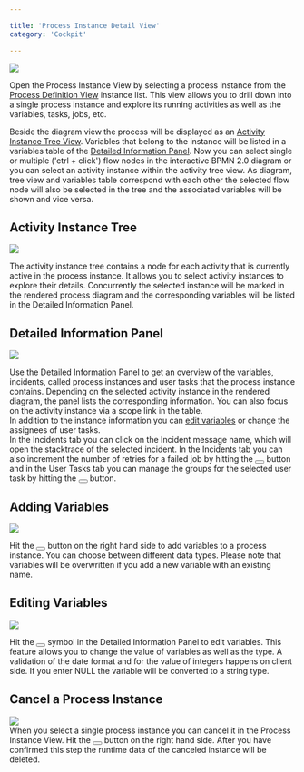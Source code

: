```yaml
---

title: 'Process Instance Detail View'
category: 'Cockpit'

---
```


<div class="row">
  <div class="col-xs-6 col-sm-6 col-md-3">
    <img data-img-thumb src="ref:asset:/assets/img/implementation-cockpit/cockpit-process-instances-view.png" />
  </div>
  <div class="col-xs-6 col-sm-6 col-md-9">
    <p>Open the Process Instance View by selecting a process instance from the <a href="ref:#cockpit-process-definition-view">Process Definition View</a> instance list. This view allows you to drill down into a single process instance and explore its running activities as well as the variables, tasks, jobs, etc.</p>
    <p>Beside the diagram view the process will be displayed as an <a href="ref:#cockpit-process-instance-detail-view-activity-instance-tree">Activity Instance Tree View</a>. Variables that belong to the instance will be listed in a variables table of the <a href="ref:#cockpit-process-instance-detail-view-detailed-information-panel">Detailed Information Panel</a>. Now you can select single or multiple ('ctrl + click') flow nodes in the interactive BPMN 2.0 diagram or you can select an activity instance within the activity tree view. As diagram, tree view and variables table correspond with each other the selected flow node will also be selected in the tree and the associated variables will be shown and vice versa.</p>
  </div>
</div>

## Activity Instance Tree

<div class="row">
  <div class="col-xs-6 col-sm-6 col-md-3">
    <img data-img-thumb src="ref:asset:/assets/img/implementation-cockpit/cockpit-activity-instance-tree-view.png" />
  </div>
  <div class="col-xs-6 col-sm-6 col-md-9">
    <p>The activity instance tree contains a node for each activity that is currently active in the process instance. It allows you to select activity instances to explore their details. Concurrently the selected instance will be marked in the rendered process diagram and the corresponding variables will be listed in the Detailed Information Panel.</p>
  </div>
</div>

## Detailed Information Panel

<div class="row">
  <div class="col-xs-6 col-sm-6 col-md-3">
    <img data-img-thumb src="ref:asset:/assets/img/implementation-cockpit/cockpit-detailed-information-view.png" />
  </div>
  <div class="col-xs-6 col-sm-6 col-md-9">
    <p>Use the Detailed Information Panel to get an overview of the variables, incidents, called process instances and user tasks that the process instance contains. Depending on the selected activity instance in the rendered diagram, the panel lists the corresponding information. You can also focus on the activity instance via a scope link in the table.<br>
    In addition to the instance information you can <a href="ref:#cockpit-process-instance-detail-view-editing-variables">edit variables</a> or change the assignees of user tasks.<br>
    In the Incidents tab you can click on the Incident message name, which will open the stacktrace of the selected incident. In the Incidents tab you can also increment the number of retries for a failed job by hitting the <button class="btn btn-xs dropdown-toggle"><i class="glyphicon glyphicon-repeat"></i></button> button and in the User Tasks tab you can manage the groups for the selected user task by hitting the <button class="btn btn-xs dropdown-toggle"><i class="glyphicon glyphicon-user"></i></button> button.</p>
  </div>
</div>

## Adding Variables

<div class="row">
  <div class="col-xs-6 col-sm-6 col-md-3">
    <img data-img-thumb src="ref:asset:/assets/img/implementation-cockpit/cockpit-add-variables.png" />
  </div>
  <div class="col-xs-6 col-sm-6 col-md-9">
    <p>Hit the <button class="btn btn-xs dropdown-toggle"><i class="glyphicon glyphicon-plus"></i> </button> button on the right hand side to add variables to a process instance. You can choose between different data types. Please note that variables will be overwritten if you add a new variable with an existing name.</p>
  </div>
</div>

## Editing Variables

<div class="row">
  <div class="col-xs-6 col-sm-6 col-md-3">
    <img data-img-thumb src="ref:asset:/assets/img/implementation-cockpit/cockpit-edit-variables.png" />
  </div>
  <div class="col-xs-6 col-sm-6 col-md-9">
    <p>Hit the <button class="btn btn-xs dropdown-toggle"><i class="glyphicon glyphicon-pencil"></i> </button> symbol in the Detailed Information Panel to edit variables. This feature allows you to change the value of variables as well as the type. A validation of the date format and for the value of integers happens on client side. If you enter NULL the variable will be converted to a string type.</p>
  </div>
</div>

## Cancel a Process Instance

<div class="row">
  <div class="col-xs-6 col-sm-6 col-md-3">
    <img data-img-thumb src="ref:asset:/assets/img/implementation-cockpit/cockpit-cancel-process-instance.png" />
  </div>
  <div class="col-xs-6 col-sm-6 col-md-9">
    When you select a single process instance you can cancel it in the Process Instance View.
    Hit the <button class="btn btn-xs dropdown-toggle"><i class="glyphicon glyphicon-remove-circle"></i> </button> button on the right hand side. After you have confirmed this step the runtime data of the canceled instance will be deleted.
  </div>
</div>